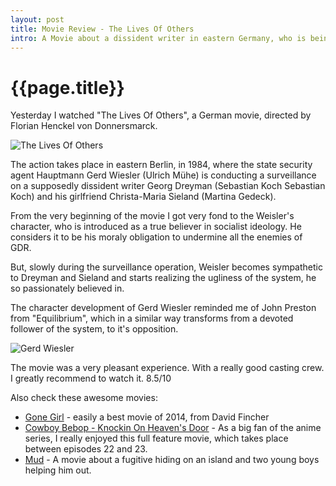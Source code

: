 ```yaml
---
layout: post
title: Movie Review - The Lives Of Others
intro: A Movie about a dissident writer in eastern Germany, who is being surveilled by state security service.
---
```

{{page.title}}
=====================


Yesterday I watched "The Lives Of Others", a German movie, directed by Florian Henckel von Donnersmarck.

![The Lives Of Others](http://acculturated.com/wp-content/uploads/2013/07/lives_of_others2.jpg)

The action takes place in eastern Berlin, in 1984, where the state security agent Hauptmann Gerd Wiesler (Ulrich Mühe) is conducting a surveillance on a supposedly dissident writer Georg Dreyman (Sebastian Koch  Sebastian Koch) and his girlfriend Christa-Maria Sieland (Martina Gedeck).

From the very beginning of the movie I got very fond to the Weisler's character, who is introduced as a true believer in socialist ideology. He considers it to be his moraly obligation to undermine all the enemies of GDR.

But, slowly during the surveillance operation, Weisler becomes sympathetic to Dreyman and Sieland and starts realizing the ugliness of the system, he so passionately believed in.

The character development of Gerd Wiesler reminded me of John Preston from "Equilibrium", which in a similar way transforms from a devoted follower of the system, to it's opposition.

![Gerd Wiesler](http://static1.stopklatka.pl/library/CA/86/g-16.jpg/1.0/g-16.jpg)

The movie was a very pleasant experience. With a really good casting crew. I greatly recommend to watch it. 8.5/10

Also check these awesome movies:

- [Gone Girl](http://www.imdb.com/title/tt2267998/) - easily a best movie of 2014, from David Fincher
- [Cowboy Bebop - Knockin On Heaven's Door](http://www.imdb.com/title/tt0275277/) - As a big fan of the anime series, I really enjoyed this full feature movie, which takes place between episodes 22 and 23.
- [Mud](http://www.imdb.com/title/tt1935179/) - A movie about a fugitive hiding on an island and two young boys helping him out.

